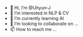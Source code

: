 - 👋 Hi, I’m @Uhyun-J
- 👀 I’m interested in NLP & CV
- 🌱 I’m currently learning AI
- 💞️ I’m looking to collaborate on ...
- 📫 How to reach me ...

<!---
Uhyun-J/Uhyun-J is a ✨ special ✨ repository because its `README.md` (this file) appears on your GitHub profile.
You can click the Preview link to take a look at your changes.
--->
